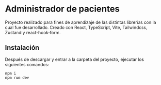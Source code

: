 # Administrador de pacientes

Proyecto realizado para fines de aprendizaje de las distintas librerías con la cual fue desarrollado. Creado con React, TypeScript, Vite, Tailwindcss, Zustand y react-hook-form.

## Instalación

Después de descargar y entrar a la carpeta del proyecto, ejecutar los siguientes comandos:

```
npm i
npm run dev
```
